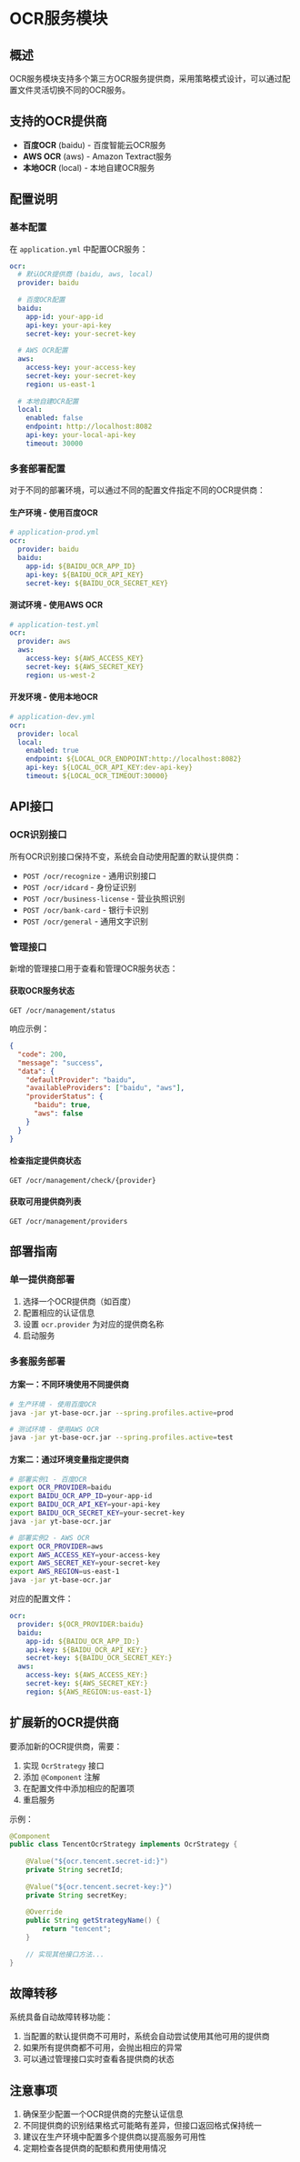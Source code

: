 # OCR服务模块

## 概述

OCR服务模块支持多个第三方OCR服务提供商，采用策略模式设计，可以通过配置文件灵活切换不同的OCR服务。

## 支持的OCR提供商

- **百度OCR** (baidu) - 百度智能云OCR服务
- **AWS OCR** (aws) - Amazon Textract服务
- **本地OCR** (local) - 本地自建OCR服务

## 配置说明

### 基本配置

在 `application.yml` 中配置OCR服务：

```yaml
ocr:
  # 默认OCR提供商 (baidu, aws, local)
  provider: baidu
  
  # 百度OCR配置
  baidu:
    app-id: your-app-id
    api-key: your-api-key
    secret-key: your-secret-key
  
  # AWS OCR配置
  aws:
    access-key: your-access-key
    secret-key: your-secret-key
    region: us-east-1
  
  # 本地自建OCR配置
  local:
    enabled: false
    endpoint: http://localhost:8082
    api-key: your-local-api-key
    timeout: 30000
```

### 多套部署配置

对于不同的部署环境，可以通过不同的配置文件指定不同的OCR提供商：

#### 生产环境 - 使用百度OCR
```yaml
# application-prod.yml
ocr:
  provider: baidu
  baidu:
    app-id: ${BAIDU_OCR_APP_ID}
    api-key: ${BAIDU_OCR_API_KEY}
    secret-key: ${BAIDU_OCR_SECRET_KEY}
```

#### 测试环境 - 使用AWS OCR
```yaml
# application-test.yml
ocr:
  provider: aws
  aws:
    access-key: ${AWS_ACCESS_KEY}
    secret-key: ${AWS_SECRET_KEY}
    region: us-west-2
```

#### 开发环境 - 使用本地OCR
```yaml
# application-dev.yml
ocr:
  provider: local
  local:
    enabled: true
    endpoint: ${LOCAL_OCR_ENDPOINT:http://localhost:8082}
    api-key: ${LOCAL_OCR_API_KEY:dev-api-key}
    timeout: ${LOCAL_OCR_TIMEOUT:30000}
```

## API接口

### OCR识别接口

所有OCR识别接口保持不变，系统会自动使用配置的默认提供商：

- `POST /ocr/recognize` - 通用识别接口
- `POST /ocr/idcard` - 身份证识别
- `POST /ocr/business-license` - 营业执照识别
- `POST /ocr/bank-card` - 银行卡识别
- `POST /ocr/general` - 通用文字识别

### 管理接口

新增的管理接口用于查看和管理OCR服务状态：

#### 获取OCR服务状态
```http
GET /ocr/management/status
```

响应示例：
```json
{
  "code": 200,
  "message": "success",
  "data": {
    "defaultProvider": "baidu",
    "availableProviders": ["baidu", "aws"],
    "providerStatus": {
      "baidu": true,
      "aws": false
    }
  }
}
```

#### 检查指定提供商状态
```http
GET /ocr/management/check/{provider}
```

#### 获取可用提供商列表
```http
GET /ocr/management/providers
```

## 部署指南

### 单一提供商部署

1. 选择一个OCR提供商（如百度）
2. 配置相应的认证信息
3. 设置 `ocr.provider` 为对应的提供商名称
4. 启动服务

### 多套服务部署

#### 方案一：不同环境使用不同提供商

```bash
# 生产环境 - 使用百度OCR
java -jar yt-base-ocr.jar --spring.profiles.active=prod

# 测试环境 - 使用AWS OCR
java -jar yt-base-ocr.jar --spring.profiles.active=test
```

#### 方案二：通过环境变量指定提供商

```bash
# 部署实例1 - 百度OCR
export OCR_PROVIDER=baidu
export BAIDU_OCR_APP_ID=your-app-id
export BAIDU_OCR_API_KEY=your-api-key
export BAIDU_OCR_SECRET_KEY=your-secret-key
java -jar yt-base-ocr.jar

# 部署实例2 - AWS OCR
export OCR_PROVIDER=aws
export AWS_ACCESS_KEY=your-access-key
export AWS_SECRET_KEY=your-secret-key
export AWS_REGION=us-east-1
java -jar yt-base-ocr.jar
```

对应的配置文件：
```yaml
ocr:
  provider: ${OCR_PROVIDER:baidu}
  baidu:
    app-id: ${BAIDU_OCR_APP_ID:}
    api-key: ${BAIDU_OCR_API_KEY:}
    secret-key: ${BAIDU_OCR_SECRET_KEY:}
  aws:
    access-key: ${AWS_ACCESS_KEY:}
    secret-key: ${AWS_SECRET_KEY:}
    region: ${AWS_REGION:us-east-1}
```

## 扩展新的OCR提供商

要添加新的OCR提供商，需要：

1. 实现 `OcrStrategy` 接口
2. 添加 `@Component` 注解
3. 在配置文件中添加相应的配置项
4. 重启服务

示例：

```java
@Component
public class TencentOcrStrategy implements OcrStrategy {
    
    @Value("${ocr.tencent.secret-id:}")
    private String secretId;
    
    @Value("${ocr.tencent.secret-key:}")
    private String secretKey;
    
    @Override
    public String getStrategyName() {
        return "tencent";
    }
    
    // 实现其他接口方法...
}
```

## 故障转移

系统具备自动故障转移功能：

1. 当配置的默认提供商不可用时，系统会自动尝试使用其他可用的提供商
2. 如果所有提供商都不可用，会抛出相应的异常
3. 可以通过管理接口实时查看各提供商的状态

## 注意事项

1. 确保至少配置一个OCR提供商的完整认证信息
2. 不同提供商的识别结果格式可能略有差异，但接口返回格式保持统一
3. 建议在生产环境中配置多个提供商以提高服务可用性
4. 定期检查各提供商的配额和费用使用情况